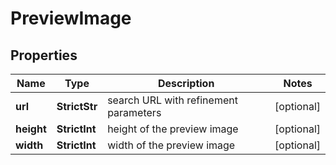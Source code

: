 # PreviewImage


## Properties

| Name | Type | Description | Notes |
|------------ | ------------- | ------------- | -------------|
**url** | **StrictStr** | search URL with refinement parameters |[optional]|
**height** | **StrictInt** | height of the preview image |[optional]|
**width** | **StrictInt** | width of the preview image |[optional]|